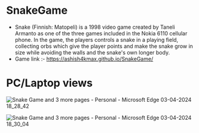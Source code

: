 # SnakeGame
* Snake (Finnish: Matopeli) is a 1998 video game created by Taneli Armanto as one of the three games included in the Nokia 6110 cellular phone. In the game, the players controls a snake in a playing field, collecting orbs which give the player points and make the 
  snake grow in size while avoiding the walls and the snake's own longer body.
* Game link :- https://ashish4kmax.github.io/SnakeGame/
# PC/Laptop views
![Snake Game and 3 more pages - Personal - Microsoft​ Edge 03-04-2024 18_28_42](https://github.com/ashish4kmax/SnakeGame/assets/111702590/b6f5cf4e-4722-4122-8d18-6ac5f74f0f09)

![Snake Game and 3 more pages - Personal - Microsoft​ Edge 03-04-2024 18_30_04](https://github.com/ashish4kmax/SnakeGame/assets/111702590/dd6dbc0b-d898-4be4-a34e-632ef026dacb)
